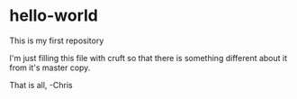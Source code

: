 # hello-world
This is my first repository

I'm just filling this file with cruft so that there is
something different about it from it's master copy.

That is all,
-Chris
